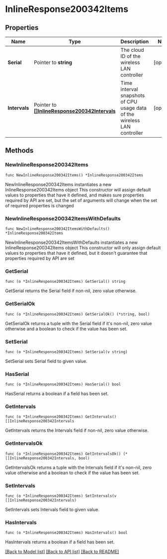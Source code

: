 # InlineResponse200342Items

## Properties

Name | Type | Description | Notes
------------ | ------------- | ------------- | -------------
**Serial** | Pointer to **string** | The cloud ID of the wireless LAN controller | [optional] 
**Intervals** | Pointer to [**[]InlineResponse200342Intervals**](InlineResponse200342Intervals.md) | Time interval snapshots of CPU usage data of the wireless LAN controller | [optional] 

## Methods

### NewInlineResponse200342Items

`func NewInlineResponse200342Items() *InlineResponse200342Items`

NewInlineResponse200342Items instantiates a new InlineResponse200342Items object
This constructor will assign default values to properties that have it defined,
and makes sure properties required by API are set, but the set of arguments
will change when the set of required properties is changed

### NewInlineResponse200342ItemsWithDefaults

`func NewInlineResponse200342ItemsWithDefaults() *InlineResponse200342Items`

NewInlineResponse200342ItemsWithDefaults instantiates a new InlineResponse200342Items object
This constructor will only assign default values to properties that have it defined,
but it doesn't guarantee that properties required by API are set

### GetSerial

`func (o *InlineResponse200342Items) GetSerial() string`

GetSerial returns the Serial field if non-nil, zero value otherwise.

### GetSerialOk

`func (o *InlineResponse200342Items) GetSerialOk() (*string, bool)`

GetSerialOk returns a tuple with the Serial field if it's non-nil, zero value otherwise
and a boolean to check if the value has been set.

### SetSerial

`func (o *InlineResponse200342Items) SetSerial(v string)`

SetSerial sets Serial field to given value.

### HasSerial

`func (o *InlineResponse200342Items) HasSerial() bool`

HasSerial returns a boolean if a field has been set.

### GetIntervals

`func (o *InlineResponse200342Items) GetIntervals() []InlineResponse200342Intervals`

GetIntervals returns the Intervals field if non-nil, zero value otherwise.

### GetIntervalsOk

`func (o *InlineResponse200342Items) GetIntervalsOk() (*[]InlineResponse200342Intervals, bool)`

GetIntervalsOk returns a tuple with the Intervals field if it's non-nil, zero value otherwise
and a boolean to check if the value has been set.

### SetIntervals

`func (o *InlineResponse200342Items) SetIntervals(v []InlineResponse200342Intervals)`

SetIntervals sets Intervals field to given value.

### HasIntervals

`func (o *InlineResponse200342Items) HasIntervals() bool`

HasIntervals returns a boolean if a field has been set.


[[Back to Model list]](../README.md#documentation-for-models) [[Back to API list]](../README.md#documentation-for-api-endpoints) [[Back to README]](../README.md)


